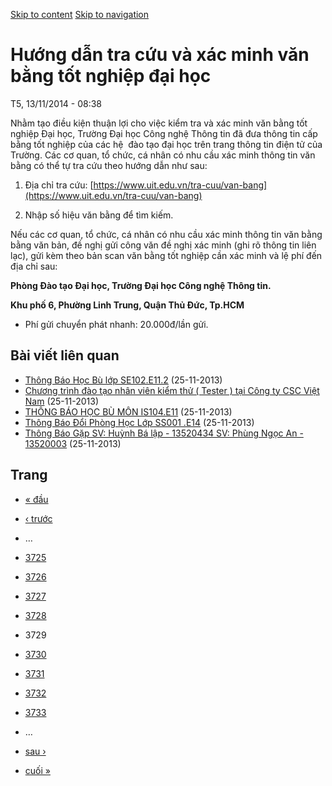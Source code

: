 [Skip to content](https://daa.uit.edu.vn/thongbao/huong-dan-tra-cuu-va-xac-minh-van-bang-tot-nghiep-dai-hoc?page=3728#main)
 [Skip to navigation](https://daa.uit.edu.vn/thongbao/huong-dan-tra-cuu-va-xac-minh-van-bang-tot-nghiep-dai-hoc?page=3728#main-nav)

Hướng dẫn tra cứu và xác minh văn bằng tốt nghiệp đại học
=========================================================

T5, 13/11/2014 - 08:38

Nhằm tạo điều kiện thuận lợi cho việc kiểm tra và xác minh văn bằng tốt nghiệp Đại học, Trường Đại học Công nghệ Thông tin đã đưa thông tin cấp bằng tốt nghiệp của các hệ  đào tạo đại học trên trang thông tin điện tử của Trường. Các cơ quan, tổ chức, cá nhân có nhu cầu xác minh thông tin văn bằng có thể tự tra cứu theo hướng dẫn như sau:

1.  Địa chỉ tra cứu: [https://www.uit.edu.vn/tra-cuu/van-bang](https://www.uit.edu.vn/tra-cuu/van-bang)
    
2.  Nhập số hiệu văn bằng để tìm kiếm.

Nếu các cơ quan, tổ chức, cá nhân có nhu cầu xác minh thông tin văn bằng bằng văn bản, đề nghị gửi công văn đề nghị xác minh (ghi rõ thông tin liên lạc), gửi kèm theo bản scan văn bằng tốt nghiệp cần xác minh và lệ phí đến địa chỉ sau:  

**Phòng Đào tạo Đại học, Trường Đại học Công nghệ Thông tin.**

**Khu phố 6, Phường Linh Trung, Quận Thủ Đức, Tp.HCM**

*   Phí gửi chuyển phát nhanh: 20.000đ/lần gửi.

Bài viết liên quan
------------------

*   [Thông Báo Học Bù lớp SE102.E11.2](https://daa.uit.edu.vn/thongbao/thong-bao-hoc-bu-lop-se102e112)
     (25-11-2013)
*   [Chương trình đào tạo nhân viên kiểm thử ( Tester ) tại Công ty CSC Việt Nam](https://daa.uit.edu.vn/thongbao/chuong-trinh-dao-tao-nhan-vien-kiem-thu-tester-tai-cong-ty-csc-viet-nam)
     (25-11-2013)
*   [THÔNG BÁO HỌC BÙ MÔN IS104.E11](https://daa.uit.edu.vn/thongbao/thong-bao-hoc-bu-mon-is104e11)
     (25-11-2013)
*   [Thông Báo Đổi Phòng Học Lớp SS001 .E14](https://daa.uit.edu.vn/thongbao/thong-bao-doi-phong-hoc-lop-ss001-e14)
     (25-11-2013)
*   [Thông Báo Gặp SV: Huỳnh Bá lập - 13520434 SV: Phùng Ngọc An - 13520003](https://daa.uit.edu.vn/thongbao/thong-bao-gap-sv-huynh-ba-lap-13520434-sv-phung-ngoc-13520003)
     (25-11-2013)

Trang
-----

*   [« đầu](https://daa.uit.edu.vn/thongbao/huong-dan-tra-cuu-va-xac-minh-van-bang-tot-nghiep-dai-hoc "Đến trang đầu tiên")
    
*   [‹ trước](https://daa.uit.edu.vn/thongbao/huong-dan-tra-cuu-va-xac-minh-van-bang-tot-nghiep-dai-hoc?page=3727 "Đến trang kế trước")
    
*   …
*   [3725](https://daa.uit.edu.vn/thongbao/huong-dan-tra-cuu-va-xac-minh-van-bang-tot-nghiep-dai-hoc?page=3724 "Đến trang 3725")
    
*   [3726](https://daa.uit.edu.vn/thongbao/huong-dan-tra-cuu-va-xac-minh-van-bang-tot-nghiep-dai-hoc?page=3725 "Đến trang 3726")
    
*   [3727](https://daa.uit.edu.vn/thongbao/huong-dan-tra-cuu-va-xac-minh-van-bang-tot-nghiep-dai-hoc?page=3726 "Đến trang 3727")
    
*   [3728](https://daa.uit.edu.vn/thongbao/huong-dan-tra-cuu-va-xac-minh-van-bang-tot-nghiep-dai-hoc?page=3727 "Đến trang 3728")
    
*   3729
*   [3730](https://daa.uit.edu.vn/thongbao/huong-dan-tra-cuu-va-xac-minh-van-bang-tot-nghiep-dai-hoc?page=3729 "Đến trang 3730")
    
*   [3731](https://daa.uit.edu.vn/thongbao/huong-dan-tra-cuu-va-xac-minh-van-bang-tot-nghiep-dai-hoc?page=3730 "Đến trang 3731")
    
*   [3732](https://daa.uit.edu.vn/thongbao/huong-dan-tra-cuu-va-xac-minh-van-bang-tot-nghiep-dai-hoc?page=3731 "Đến trang 3732")
    
*   [3733](https://daa.uit.edu.vn/thongbao/huong-dan-tra-cuu-va-xac-minh-van-bang-tot-nghiep-dai-hoc?page=3732 "Đến trang 3733")
    
*   …
*   [sau ›](https://daa.uit.edu.vn/thongbao/huong-dan-tra-cuu-va-xac-minh-van-bang-tot-nghiep-dai-hoc?page=3729 "Đến trang kế sau")
    
*   [cuối »](https://daa.uit.edu.vn/thongbao/huong-dan-tra-cuu-va-xac-minh-van-bang-tot-nghiep-dai-hoc?page=3863 "Đến trang cuối cùng")